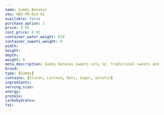 ```yaml
---
name: Gummy Bananas
sku: HBG-PM-024-01
available: false
purchase_option: 2
price: 0.05
cost_price: 0.02
container_water_weight: 919
container_sweets_weight: 0
width: 
height: 
depth: 
weight: 0
meta_description: Gummy Bananas sweets only 5p. Traditional sweets and more at Humbugs Confectionery Store. Specialists in satisfying your sweet tooth!
brand: 
type: [Gummy]
contains: [Gluten, Lactose, Nuts, Sugar, Gelatin]
ingredients: 
serving_size: 
energy: 
protein: 
carbohydrates: 
fat: 
---
```

